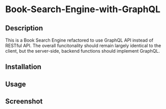 # Book-Search-Engine-with-GraphQL

## Description
This is a Book Search Engine refactored to use GraphQL API instead of RESTful API. The overall funcitonality should remain largely identical to the client, but the server-side, backend functions should implement GraphQL.

## Installation

## Usage

## Screenshot

